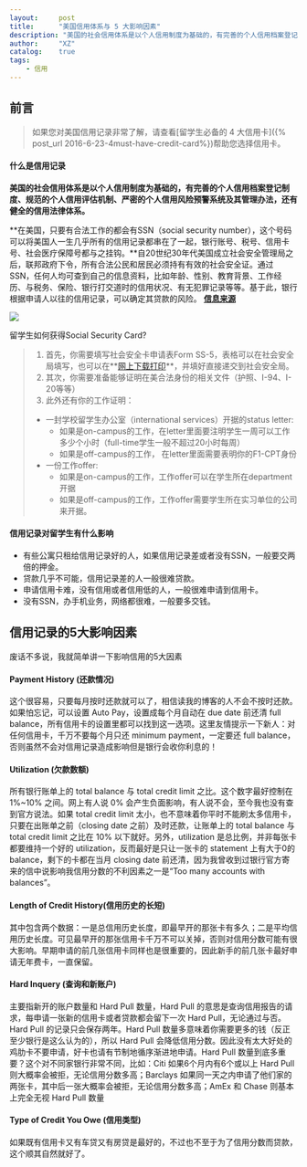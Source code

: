 ```yaml
---
layout:     post
title:      "美国信用体系与 5 大影响因素"
description: "美国的社会信用体系是以个人信用制度为基础的，有完善的个人信用档案登记制度、规范的个人信用评估机制、严密的个人信用风险预警系统及其管理办法，还有健全的信用法律体系。"
author:     "XZ"
catalog:    true
tags:
    - 信用
---
```

## 前言

>如果您对美国信用记录非常了解，请查看[留学生必备的 4 大信用卡]({% post_url 2016-6-23-4must-have-credit-card%})帮助您选择信用卡。

#### 什么是信用记录

**美国的社会信用体系是以个人信用制度为基础的，有完善的个人信用档案登记制度、规范的个人信用评估机制、严密的个人信用风险预警系统及其管理办法，还有健全的信用法律体系。**

**在美国，只要有合法工作的都会有SSN（social security number），这个号码可以将美国人一生几乎所有的信用记录都串在了一起，银行账号、税号、信用卡号、社会医疗保障号都与之挂钩。**自20世纪30年代美国成立社会安全管理局之后，联邦政府下令，所有合法公民和居民必须持有有效的社会安全证。通过SSN，任何人均可查到自己的信息资料，比如年龄、性别、教育背景、工作经历、与税务、保险、银行打交道时的信用状况、有无犯罪记录等等。基于此，银行根据申请人以往的信用记录，可以确定其贷款的风险。
**[信息来源](https://www.zhihu.com/question/21607080/answer/18944384)**

![](http://www.infocheckusa.com/images/SSN-CARD.png)

留学生如何获得Social Security Card?

>1. 首先，你需要填写社会安全卡申请表Form SS-5，表格可以在社会安全局填写，也可以在**[网上下载打印](http://www.ssa.gov/online/ss-5.pdf)**，并填好直接递交到社会安全局。
>2. 其次，你需要准备能够证明在美合法身份的相关文件（护照、I-94、I-20等等）
>3. 此外还有你的工作证明：
> * 一封学校留学生办公室（international services）开据的status letter:
>   * 如果是on-campus的工作，在letter里面要注明学生一周可以工作多少个小时（full-time学生一般不超过20小时每周）
>   * 如果是off-campus的工作， 在letter里面需要表明你的F1-CPT身份
> * 一份工作offer:
>   * 如果是on-campus的工作，工作offer可以在学生所在department开据
>   * 如果是off-campus的工作，工作offer需要学生所在实习单位的公司来开据。

#### 信用记录对留学生有什么影响

* 有些公寓只租给信用记录好的人，如果信用记录差或者没有SSN，一般要交两倍的押金。
* 贷款几乎不可能，信用记录差的人一般很难贷款。
* 申请信用卡难，没有信用或者信用低的人，一般很难申请到信用卡。
* 没有SSN，办手机业务，网络都很难，一般要多交钱。

## 信用记录的5大影响因素

废话不多说，我就简单讲一下影响信用的5大因素

#### Payment History (还款情况)

这个很容易，只要每月按时还款就可以了，相信读我的博客的人不会不按时还款。如果怕忘记，可以设置 Auto Pay，设置成每个月自动在 due date 前还清 full balance，所有信用卡的设置里都可以找到这一选项。这里友情提示一下新人：对任何信用卡，千万不要每个月只还 minimum payment，一定要还 full balance，否则虽然不会对信用记录造成影响但是银行会收你利息的！

#### Utilization (欠款数额)

所有银行账单上的 total balance 与 total credit limit 之比。这个数字最好控制在 1%~10% 之间。网上有人说 0% 会产生负面影响，有人说不会，至今我也没有查到官方说法。如果 total credit limit 太小，也不意味着你平时不能刷太多信用卡，只要在出账单之前（closing date 之前）及时还款，让账单上的 total balance 与 total credit limit 之比在 10% 以下就好。另外，utilization 是总比例，并非每张卡都要维持一个好的 utilization，反而最好是只让一张卡的 statement 上有大于0的 balance，剩下的卡都在当月 closing date 前还清，因为我曾收到过银行官方寄来的信中说影响我信用分数的不利因素之一是“Too many accounts with balances”。

#### Length of Credit History(信用历史的长短)

其中包含两个数据：一是总信用历史长度，即最早开的那张卡有多久；二是平均信用历史长度。可见最早开的那张信用卡千万不可以关掉，否则对信用分数可能有很大影响。早期申请的前几张信用卡同样也是很重要的，因此新手的前几张卡最好申请无年费卡，一直保留。

#### Hard Inquery (查询和新账户)

主要指新开的账户数量和 Hard Pull 数量，Hard Pull 的意思是查询信用报告的请求，每申请一张新的信用卡或者贷款都会留下一次 Hard Pull，无论通过与否。Hard Pull 的记录只会保存两年。Hard Pull 数量多意味着你需要更多的钱（反正至少银行是这么认为的），所以 Hard Pull 会降低信用分数。因此没有太大好处的鸡肋卡不要申请，好卡也请有节制地循序渐进地申请。Hard Pull 数量到底多重要？这个对不同家银行非常不同，比如：Citi 如果6个月内有6个或以上 Hard Pull 则大概率会被拒，无论信用分数多高；Barclays 如果同一天之内申请了他们家的两张卡，其中后一张大概率会被拒，无论信用分数多高；AmEx 和 Chase 则基本上完全无视 Hard Pull 数量


#### Type of Credit You Owe (信用类型)

如果既有信用卡又有车贷又有房贷是最好的，不过也不至于为了信用分数而贷款，这个顺其自然就好了。



